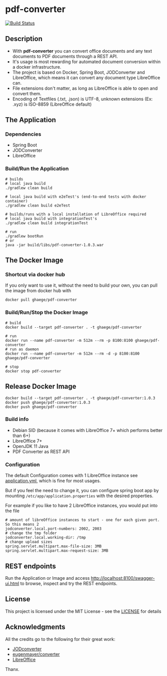 # pdf-converter

[![Build Status](https://travis-ci.com/ghaege/pdf-converter.svg?branch=main)](https://travis-ci.com/ghaege/pdf-converter)

## Description

* With **pdf-converter** you can convert office documents and any text documents to PDF documents through a REST API.
* It's usage is most rewarding for automated document conversion within a docker infrastructure.
* The project is based on Docker, Spring Boot, JODConverter and LibreOffice, which means it can convert any document type LibreOffice can.
* File extensions don't matter, as long as LibreOffice is able to open and convert them.
* Encoding of Textfiles (.txt, .json) is UTF-8, unknown extensions (Ex: .xyz) is ISO-8859 (LibreOffice default)

## The Application

### Dependencies

* Spring Boot 
* JODConverter 
* LibreOffice

### Build/Run the Application

    # builds 
    # local java build
    ./gradlew clean build
    
    # local java build with e2eTest's (end-to-end tests with docker container)
    ./gradlew clean build e2eTest

    # builds/runs with a local installation of LibreOffice required
    # local java build with integrationTest's
    ./gradlew clean build integrationTest

    # run
    ./gradlew bootRun
    # or
    java -jar build/libs/pdf-converter-1.0.3.war

## The Docker Image

### Shortcut via docker hub

If you only want to use it, without the need to build your own, you can pull the image from docker hub with

    docker pull ghaege/pdf-converter

### Build/Run/Stop the Docker Image

    # build
    docker build --target pdf-converter . -t ghaege/pdf-converter

    # run
    docker run --name pdf-converter -m 512m --rm -p 8100:8100 ghaege/pdf-converter
    # run as daemon
    docker run --name pdf-converter -m 512m --rm -d -p 8100:8100 ghaege/pdf-converter

    # stop
    docker stop pdf-converter

## Release Docker Image

	docker build --target pdf-converter . -t ghaege/pdf-converter:1.0.3
	docker push ghaege/pdf-converter:1.0.3
	docker push ghaege/pdf-converter

### Build info

- Debian SID (because it comes with LibreOffice 7+ which performs better than 6+)
- LibreOffice 7+
- OpenJDK 11 Java
- PDF Converter as REST API

### Configuration

The default Configuration comes with 1 LibreOffice instance see [application.yml](src/main/resources/application.yml), which is fine for most usages.

But if you feel the need to change it, you can configure spring boot app by mounting `/etc/app/application.properties` with the desired properties.

For example if you like to have 2 LibreOffice instances, you would put into the file

```properties
# amount of libreOffice instances to start - one for each given port. So this means 2
jodconverter.local.port-numbers: 2002, 2003
# change the tmp folder
jodconverter.local.working-dir: /tmp
# change upload sizes
spring.servlet.multipart.max-file-size: 3MB
spring.servlet.multipart.max-request-size: 3MB
```

## REST endpoints

Run the Application or Image and access [http://localhost:8100/swagger-ui.html](http://localhost:8100/swagger-ui.html) to browse, inspect and try the REST endpoints.

## License

This project is licensed under the MIT License - see the [LICENSE](LICENSE) for details

## Acknowledgments

All the credits go to the following for their great work:
* [JODconverter](https://github.com/sbraconnier/jodconverter)
* [eugenmayer/converter](https://github.com/EugenMayer/converter)
* [LibreOffice](https://de.libreoffice.org/)

Thanx.